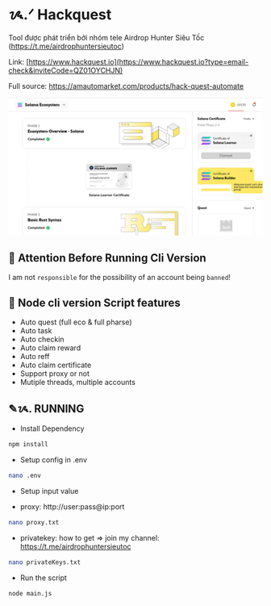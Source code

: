 # ᝰ.ᐟ Hackquest

Tool được phát triển bởi nhóm tele Airdrop Hunter Siêu Tốc (https://t.me/airdrophuntersieutoc)

Link: [https://www.hackquest.io](https://www.hackquest.io?type=email-check&inviteCode=QZ01OYCHJN)

Full source: https://amautomarket.com/products/hack-quest-automate

![image](image.png)

## 🚨 Attention Before Running Cli Version

I am not `responsible` for the possibility of an account being `banned`!

## 📎 Node cli version Script features

- Auto quest (full eco & full pharse)
- Auto task
- Auto checkin
- Auto claim reward
- Auto reff
- Auto claim certificate
- Support proxy or not
- Mutiple threads, multiple accounts

## ✎ᝰ. RUNNING

- Install Dependency

```bash
npm install
```

- Setup config in .env

```bash
nano .env
```

- Setup input value

* proxy: http://user:pass@ip:port

```bash
nano proxy.txt
```

- privatekey: how to get => join my channel: https://t.me/airdrophuntersieutoc

```bash
nano privateKeys.txt
```

- Run the script

```bash
node main.js
```
